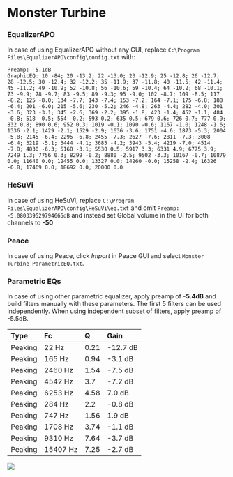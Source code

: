 # Monster Turbine

### EqualizerAPO
In case of using EqualizerAPO without any GUI, replace `C:\Program Files\EqualizerAPO\config\config.txt`
with:
```
Preamp: -5.1dB
GraphicEQ: 10 -84; 20 -13.2; 22 -13.0; 23 -12.9; 25 -12.8; 26 -12.7; 28 -12.5; 30 -12.4; 32 -12.2; 35 -11.9; 37 -11.8; 40 -11.5; 42 -11.4; 45 -11.2; 49 -10.9; 52 -10.8; 56 -10.6; 59 -10.4; 64 -10.2; 68 -10.1; 73 -9.9; 78 -9.7; 83 -9.5; 89 -9.3; 95 -9.0; 102 -8.7; 109 -8.5; 117 -8.2; 125 -8.0; 134 -7.7; 143 -7.4; 153 -7.2; 164 -7.1; 175 -6.8; 188 -6.4; 201 -6.0; 215 -5.6; 230 -5.2; 246 -4.8; 263 -4.4; 282 -4.0; 301 -3.6; 323 -3.1; 345 -2.6; 369 -2.2; 395 -1.8; 423 -1.4; 452 -1.1; 484 -0.8; 518 -0.5; 554 -0.2; 593 0.2; 635 0.5; 679 0.6; 726 0.7; 777 0.9; 832 0.8; 890 0.6; 952 0.3; 1019 -0.1; 1090 -0.6; 1167 -1.0; 1248 -1.6; 1336 -2.1; 1429 -2.1; 1529 -2.9; 1636 -3.6; 1751 -4.6; 1873 -5.3; 2004 -5.8; 2145 -6.4; 2295 -6.8; 2455 -7.3; 2627 -7.6; 2811 -7.3; 3008 -6.4; 3219 -5.1; 3444 -4.1; 3685 -4.2; 3943 -5.4; 4219 -7.0; 4514 -7.8; 4830 -6.3; 5168 -3.1; 5530 0.5; 5917 3.3; 6331 4.9; 6775 3.9; 7249 1.3; 7756 0.3; 8299 -0.2; 8880 -2.5; 9502 -3.3; 10167 -0.7; 10879 0.0; 11640 0.0; 12455 0.0; 13327 0.0; 14260 -0.0; 15258 -2.4; 16326 -0.8; 17469 0.0; 18692 0.0; 20000 0.0
```

### HeSuVi
In case of using HeSuVi, replace `C:\Program Files\EqualizerAPO\config\HeSuVi\eq.txt` and omit `Preamp:
-5.080339529794665dB` and instead set Global volume in the UI for both channels to **-50**

### Peace
In case of using Peace, click *Import* in Peace GUI and select `Monster Turbine ParametricEQ.txt`.

### Parametric EQs
In case of using other parametric equalizer, apply preamp of **-5.4dB** and build filters manually
with these parameters. The first 5 filters can be used independently.
When using independent subset of filters, apply preamp of -5.5dB.

| Type    | Fc       |    Q | Gain     |
|:--------|:---------|:-----|:---------|
| Peaking | 22 Hz    | 0.21 | -12.7 dB |
| Peaking | 165 Hz   | 0.94 | -3.1 dB  |
| Peaking | 2460 Hz  | 1.54 | -7.5 dB  |
| Peaking | 4542 Hz  | 3.7  | -7.2 dB  |
| Peaking | 6253 Hz  | 4.58 | 7.0 dB   |
| Peaking | 284 Hz   | 2.2  | -0.8 dB  |
| Peaking | 747 Hz   | 1.56 | 1.9 dB   |
| Peaking | 1708 Hz  | 3.74 | -1.1 dB  |
| Peaking | 9310 Hz  | 7.64 | -3.7 dB  |
| Peaking | 15407 Hz | 7.25 | -2.7 dB  |

![](https://raw.githubusercontent.com/jaakkopasanen/AutoEq/master/results/headphonecom/sbaf-serious/Monster%20Turbine/Monster%20Turbine.png)